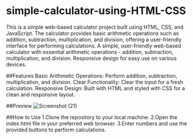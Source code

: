 # simple-calculator-using-HTML-CSS
This is a simple web-based calculator project built using HTML, CSS, and JavaScript. The calculator provides basic arithmetic operations such as addition, subtraction, multiplication, and division, offering a user-friendly interface for performing calculations.
A simple, user-friendly web-based calculator with essential arithmetic operations - addition, subtraction, multiplication, and division. Responsive design for easy use on various devices.

##Features
Basic Arithmetic Operations: Perform addition, subtraction, multiplication, and division.
Clear Functionality: Clear the input for a fresh calculation.
Responsive Design: Built with HTML and styled with CSS for a clean and responsive layout.

##Preview
![Screenshot (21)](https://github.com/Shreyas-Patil-01/simple-calculator-using-HTML-CSS/assets/138605973/dd5015cc-1904-4cbd-8ade-d9b2ba432646)

##How to Use
1.Clone the repository to your local machine.
2.Open the index.html file in your preferred web browser.
3.Enter numbers and use the provided buttons to perform calculations.
